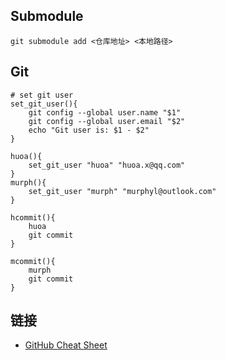 
## Submodule

```
git submodule add <仓库地址> <本地路径>
```

## Git

```shell
# set git user
set_git_user(){
    git config --global user.name "$1"
    git config --global user.email "$2"
    echo "Git user is: $1 - $2"
}

huoa(){
    set_git_user "huoa" "huoa.x@qq.com"
}
murph(){
    set_git_user "murph" "murphyl@outlook.com"
}

hcommit(){
    huoa
    git commit
}

mcommit(){
    murph
    git commit
}
```
## 链接

- [GitHub Cheat Sheet](https://legacy.gitbook.com/book/snowdream86/github-cheat-sheet/details/zh)